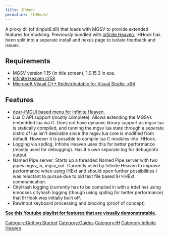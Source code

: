 ```yaml
---
title: IHHook
permalink: /IHHook/
---
```


A proxy dll (of dinput8.dll) that loads with MGSV to provide extended
features for modding. Previously bundled with [Infinite
Heaven](/Infinite_Heaven "wikilink"), IHHook has been split into a
separate install and nexus page to isolate feedback and issues.

## Requirements

  - MGSV version 1.15 (in title screen), 1.0.15.3 in exe.
  - [Infinite Heaven r258](/Infinite_Heaven "wikilink")
  - [Microsoft Visual C++ Redistributable for Visual Studio,
    x64](https://aka.ms/vs/17/release/VC_redist.x64.exe)

## Features

  - [dear-IMGUI based menu for Infinite
    Heaven.](https://youtu.be/ERL7okZVcW4)
  - Lua C API support (mostly complete): Allows extending the MGSVs
    embedded lua via C. Does not have dynamic library support as mgsv
    lua is statically compiled, and running the mgsv lua state through a
    seperate distro of lua isn't desirable since the mgsv lua core is
    modified from default. However it is possible to compile lua C
    modules into IHHook.
  - Logging via spdlog: Infinite Heaven uses this for better performance
    (mostly used for debugging). Has it's own separate log for
    debug/info output.
  - Named Pipe server: Starts up a threaded Named Pipe server with two
    pipes mgsv_in, mgsv_out. Currently used by Infinite Heaven to
    improve performance when using IHExt and should open further
    possibilities I was reluctant to pursue due to old text file based
    IH\>IHExt communication.
  - CityHash logging (currently has to be compiled in with a \#define)
    using emooses cityhash logging (though using spdlog for better
    performance) that IHHook was initially built off.
  - RawInput keyboard processing and blocking (proof of concept)

**[See this Youtube playlist for features that are visually
demonstratable](https://www.youtube.com/playlist?list=PLSKlVTXYh6F9XCIpHUGTSkd9gDzoU6N1s).**

[Category:Getting Started](/Category:Getting_Started "wikilink")
[Category:Guides](/Category:Guides "wikilink")
[Category:IH](/Category:IH "wikilink") [Category:Infinite
Heaven](/Category:Infinite_Heaven "wikilink")